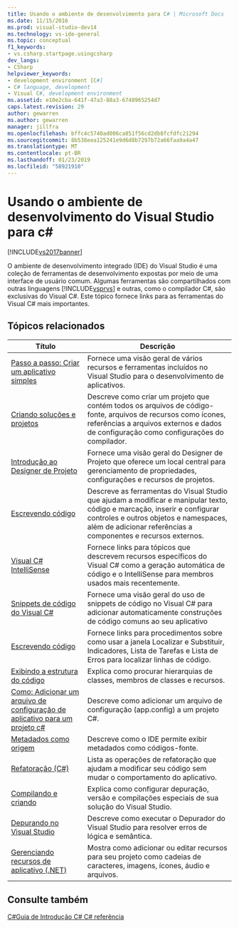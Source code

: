```yaml
---
title: Usando o ambiente de desenvolvimento para C# | Microsoft Docs
ms.date: 11/15/2016
ms.prod: visual-studio-dev14
ms.technology: vs-ide-general
ms.topic: conceptual
f1_keywords:
- vs.csharp.startpage.usingcsharp
dev_langs:
- CSharp
helpviewer_keywords:
- development environment [C#]
- C# language, development
- Visual C#, development environment
ms.assetid: e10e2cba-641f-47a3-88a3-6748965254d7
caps.latest.revision: 29
author: gewarren
ms.author: gewarren
manager: jillfra
ms.openlocfilehash: bffc4c5740ad006ca851f56cd2db8fcfdfc21294
ms.sourcegitcommit: 8b538eea125241e9d6d8b7297b72a66faa9a4a47
ms.translationtype: MT
ms.contentlocale: pt-BR
ms.lasthandoff: 01/23/2019
ms.locfileid: "58921910"
---
```

# <a name="using-the-visual-studio-development-environment-for-c"></a>Usando o ambiente de desenvolvimento do Visual Studio para c# #
[!INCLUDE[vs2017banner](../includes/vs2017banner.md)]

O ambiente de desenvolvimento integrado (IDE) do Visual Studio é uma coleção de ferramentas de desenvolvimento expostas por meio de uma interface de usuário comum. Algumas ferramentas são compartilhados com outras linguagens [!INCLUDE[vsprvs](../includes/vsprvs-md.md)] e outras, como o compilador C#, são exclusivas do Visual C#. Este tópico fornece links para as ferramentas do Visual C# mais importantes.

## <a name="related-topics"></a>Tópicos relacionados

|Título|Descrição|
|-----------|-----------------|
|[Passo a passo: Criar um aplicativo simples](../ide/walkthrough-create-a-simple-application-with-visual-csharp-or-visual-basic.md)|Fornece uma visão geral de vários recursos e ferramentas incluídos no Visual Studio para o desenvolvimento de aplicativos.|
|[Criando soluções e projetos](../ide/creating-solutions-and-projects.md)|Descreve como criar um projeto que contém todos os arquivos de código-fonte, arquivos de recursos como ícones, referências a arquivos externos e dados de configuração como configurações do compilador.|
|[Introdução ao Designer de Projeto](http://msdn.microsoft.com/898dd854-c98d-430c-ba1b-a913ce3c73d7)|Fornece uma visão geral do Designer de Projeto que oferece um local central para gerenciamento de propriedades, configurações e recursos de projetos.|
|[Escrevendo código](../ide/writing-code-in-the-code-and-text-editor.md)|Descreve as ferramentas do Visual Studio que ajudam a modificar e manipular texto, código e marcação, inserir e configurar controles e outros objetos e namespaces, além de adicionar referências a componentes e recursos externos.|
|[Visual C# IntelliSense](../ide/visual-csharp-intellisense.md)|Fornece links para tópicos que descrevem recursos específicos do Visual C# como a geração automática de código e o IntelliSense para membros usados mais recentemente.|
|[Snippets de código do Visual C#](../ide/visual-csharp-code-snippets.md)|Fornece uma visão geral do uso de snippets de código no Visual C# para adicionar automaticamente construções de código comuns ao seu aplicativo|
|[Escrevendo código](../ide/writing-code-in-the-code-and-text-editor.md)|Fornece links para procedimentos sobre como usar a janela Localizar e Substituir, Indicadores, Lista de Tarefas e Lista de Erros para localizar linhas de código.|
|[Exibindo a estrutura do código](../ide/viewing-the-structure-of-code.md)|Explica como procurar hierarquias de classes, membros de classes e recursos.|
|[Como: Adicionar um arquivo de configuração de aplicativo para um projeto c#](../csharp-ide/how-to-add-an-application-configuration-file-to-a-csharp-project.md)|Descreve como adicionar um arquivo de configuração (app.config) a um projeto C#.|
|[Metadados como origem](../csharp-ide/metadata-as-source.md)|Descreve como o IDE permite exibir metadados como códigos-fonte.|
|[Refatoração (C#)](../csharp-ide/refactoring-csharp.md)|Lista as operações de refatoração que ajudam a modificar seu código sem mudar o comportamento do aplicativo.|
|[Compilando e criando](../ide/compiling-and-building-in-visual-studio.md)|Explica como configurar depuração, versão e compilações especiais de sua solução do Visual Studio.|
|[Depurando no Visual Studio](../debugger/debugging-in-visual-studio.md)|Descreve como executar o Depurador do Visual Studio para resolver erros de lógica e semântica.|
|[Gerenciando recursos de aplicativo (.NET)](../ide/managing-application-resources-dotnet.md)|Mostra como adicionar ou editar recursos para seu projeto como cadeias de caracteres, imagens, ícones, áudio e arquivos.|

## <a name="see-also"></a>Consulte também
 [C#](http://msdn.microsoft.com/library/7f4f8103-7068-4f1d-92c7-3c4519b6edbc)[Guia de Introdução C# ](http://msdn.microsoft.com/library/d6ec050f-3956-4737-8030-a4fa3521d29f) [ C# referência](http://msdn.microsoft.com/library/06de3167-c16c-4e1a-b3c5-c27841d4569a)